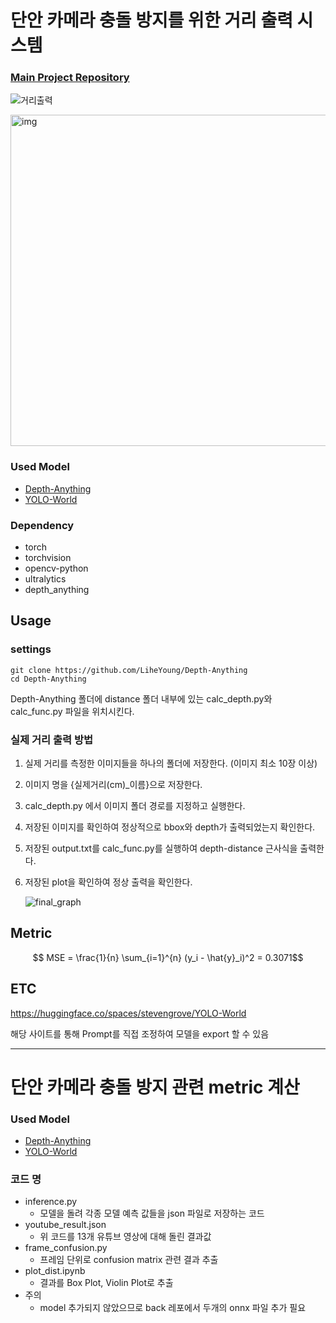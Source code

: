 # 단안 카메라 충돌 방지를 위한 거리 출력 시스템

### [Main Project Repository](https://github.com/boostcampaitech6/level2-3-cv-finalproject-cv-12)



![거리출력](https://github.com/12-CV/model/assets/90448406/e385be39-ed12-45ba-b011-af73849c72ef)

<img src="https://github.com/12-CV/model/assets/90448406/ac8bb055-fcfb-481b-ad21-4314c14affd7" alt="img" style="width:530px;">


### Used Model 
- [Depth-Anything](https://github.com/LiheYoung/Depth-Anything)
- [YOLO-World](https://github.com/AILab-CVC/YOLO-World)


### Dependency
- torch
- torchvision
- opencv-python
- ultralytics
- depth_anything


## Usage
### settings
```
git clone https://github.com/LiheYoung/Depth-Anything
cd Depth-Anything
```
Depth-Anything 폴더에 distance 폴더 내부에 있는 calc_depth.py와 calc_func.py 파일을 위치시킨다.

### 실제 거리 출력 방법

1. 실제 거리를 측정한 이미지들을 하나의 폴더에 저장한다. (이미지 최소 10장 이상)
2. 이미지 명을 {실제거리(cm)_이름}으로 저장한다. 
3. calc_depth.py 에서 이미지 폴더 경로를 지정하고 실행한다.
4. 저장된 이미지를 확인하여 정상적으로 bbox와 depth가 출력되었는지 확인한다.
5. 저장된 output.txt를 calc_func.py를 실행하여 depth-distance 근사식을 출력한다.
6. 저장된 plot을 확인하여 정상 출력을 확인한다.

   ![final_graph](https://github.com/12-CV/model/assets/90448406/86e7a607-542b-4c17-9d81-fc25edcb1a18)

## Metric
$$ MSE = \frac{1}{n} \sum_{i=1}^{n} (y_i - \hat{y}_i)^2 = 0.3071$$

## ETC
https://huggingface.co/spaces/stevengrove/YOLO-World

해당 사이트를 통해 Prompt를 직접 조정하여 모델을 export 할 수 있음

---

# 단안 카메라 충돌 방지 관련 metric 계산

### Used Model 
- [Depth-Anything](https://github.com/LiheYoung/Depth-Anything)
- [YOLO-World](https://github.com/AILab-CVC/YOLO-World)

### 코드 명
- inference.py
   - 모델을 돌려 각종 모델 예측 값들을 json 파일로 저장하는 코드
- youtube_result.json
   - 위 코드를 13개 유튜브 영상에 대해 돌린 결과값
- frame_confusion.py
   - 프레임 단위로 confusion matrix 관련 결과 추출
- plot_dist.ipynb
   - 결과를 Box Plot, Violin Plot로 추출
- 주의
   - model 추가되지 않았으므로 back 레포에서 두개의 onnx 파일 추가 필요

